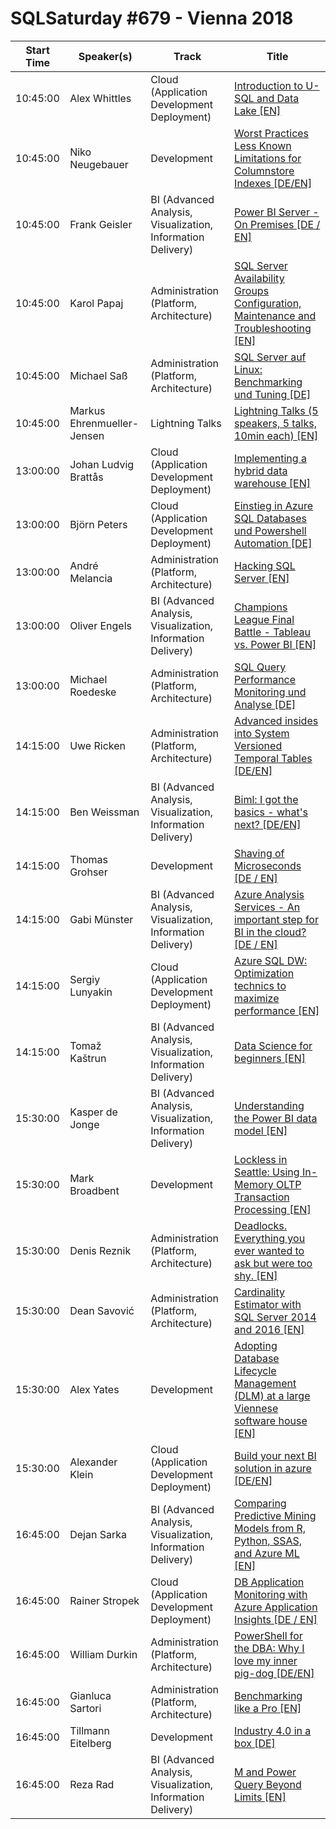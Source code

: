 # SQLSaturday #679 - Vienna 2018
Start Time|Speaker(s)|Track|Title
---|---|---|---
10:45:00|Alex Whittles|Cloud (Application Development  Deployment)|[Introduction to U-SQL and Data Lake [EN]](67013.md)
10:45:00|Niko Neugebauer|Development|[Worst Practices  Less Known Limitations for Columnstore Indexes [DE/EN]](67401.md)
10:45:00|Frank Geisler|BI (Advanced Analysis, Visualization, Information Delivery)|[Power BI Server - On Premises [DE / EN]](68321.md)
10:45:00|Karol Papaj|Administration (Platform, Architecture)|[SQL Server Availability Groups Configuration, Maintenance and Troubleshooting [EN]](69266.md)
10:45:00|Michael Saß|Administration (Platform, Architecture)|[SQL Server auf Linux: Benchmarking und Tuning [DE]](69780.md)
10:45:00|Markus Ehrenmueller-Jensen|Lightning Talks|[Lightning Talks (5 speakers, 5 talks, 10min each) [EN]](70155.md)
13:00:00|Johan Ludvig Brattås|Cloud (Application Development  Deployment)|[Implementing a hybrid data warehouse [EN]](67486.md)
13:00:00|Björn Peters|Cloud (Application Development  Deployment)|[Einstieg in Azure SQL Databases und Powershell Automation [DE]](67677.md)
13:00:00|André Melancia|Administration (Platform, Architecture)|[Hacking SQL Server [EN]](69407.md)
13:00:00|Oliver Engels|BI (Advanced Analysis, Visualization, Information Delivery)|[Champions League Final Battle - Tableau vs. Power BI [EN]](69453.md)
13:00:00|Michael Roedeske|Administration (Platform, Architecture)|[SQL Query Performance Monitoring und Analyse [DE]](71696.md)
14:15:00|Uwe Ricken|Administration (Platform, Architecture)|[Advanced insides into System Versioned Temporal Tables [DE/EN]](66641.md)
14:15:00|Ben Weissman|BI (Advanced Analysis, Visualization, Information Delivery)|[Biml: I got the basics - what's next? [DE/EN]](66690.md)
14:15:00|Thomas Grohser|Development|[Shaving of Microseconds [DE / EN]](67504.md)
14:15:00|Gabi Münster|BI (Advanced Analysis, Visualization, Information Delivery)|[Azure Analysis Services - An important step for BI in the cloud? [DE / EN]](68458.md)
14:15:00|Sergiy Lunyakin|Cloud (Application Development  Deployment)|[Azure SQL DW: Optimization technics to maximize performance [EN]](68543.md)
14:15:00|Tomaž Kaštrun|BI (Advanced Analysis, Visualization, Information Delivery)|[Data Science for beginners [EN]](68838.md)
15:30:00|Kasper de Jonge|BI (Advanced Analysis, Visualization, Information Delivery)|[Understanding the Power BI data model [EN]](67507.md)
15:30:00|Mark Broadbent|Development|[Lockless in Seattle: Using In-Memory OLTP Transaction Processing [EN]](67870.md)
15:30:00|Denis Reznik|Administration (Platform, Architecture)|[Deadlocks. Everything you ever wanted to ask but were too shy. [EN]](68239.md)
15:30:00|Dean Savović|Administration (Platform, Architecture)|[Cardinality Estimator with SQL Server 2014 and 2016 [EN]](69078.md)
15:30:00|Alex Yates|Development|[Adopting Database Lifecycle Management (DLM) at a large Viennese software house [EN]](69253.md)
15:30:00|Alexander Klein|Cloud (Application Development  Deployment)|[Build your next BI solution in azure [DE/EN]](69402.md)
16:45:00|Dejan Sarka|BI (Advanced Analysis, Visualization, Information Delivery)|[Comparing Predictive Mining Models from R, Python, SSAS, and Azure ML [EN]](67417.md)
16:45:00|Rainer Stropek|Cloud (Application Development  Deployment)|[DB Application Monitoring with Azure Application Insights [DE / EN]](67423.md)
16:45:00|William Durkin|Administration (Platform, Architecture)|[PowerShell for the DBA: Why I love my inner pig-dog [DE/EN]](67765.md)
16:45:00|Gianluca Sartori|Administration (Platform, Architecture)|[Benchmarking like a Pro [EN]](69305.md)
16:45:00|Tillmann Eitelberg|Development|[Industry 4.0 in a box [DE]](69447.md)
16:45:00|Reza Rad|BI (Advanced Analysis, Visualization, Information Delivery)|[M and Power Query Beyond Limits [EN]](70156.md)
